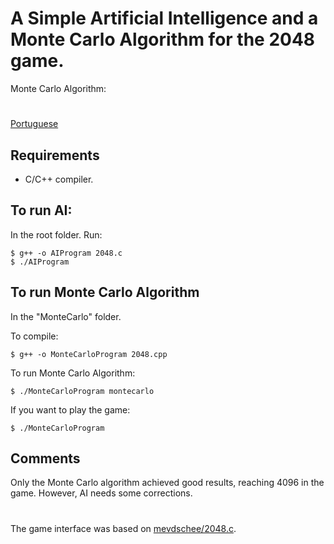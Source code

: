 # A Simple Artificial Intelligence and a Monte Carlo Algorithm for the 2048 game.

Monte Carlo Algorithm:

#
[Portuguese](README_pt.md)

## Requirements
* C/C++ compiler.

## To run AI:

In the root folder. Run:
```
$ g++ -o AIProgram 2048.c
$ ./AIProgram
```

## To run Monte Carlo Algorithm
In the "MonteCarlo" folder.

To compile:

```
$ g++ -o MonteCarloProgram 2048.cpp
```

To run Monte Carlo Algorithm:
```
$ ./MonteCarloProgram montecarlo
```

If you want to play the game:

```
$ ./MonteCarloProgram
```

## Comments
Only the Monte Carlo algorithm achieved good results, reaching 4096 in the game. However, AI needs some corrections.
#
The game interface was based on <a href="https://github.com/mevdschee/2048.c">mevdschee/2048.c</a>.

